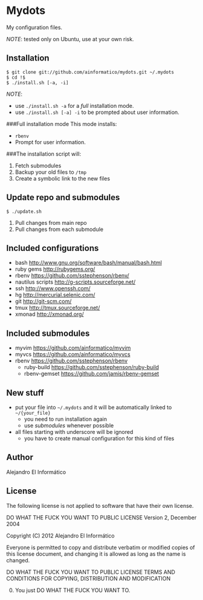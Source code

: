 Mydots
===========================
My configuration files.

*NOTE*: tested only on Ubuntu, use at your own risk.

Installation
------------------

    $ git clone git://github.com/ainformatico/mydots.git ~/.mydots
    $ cd !$
    $ ./install.sh [-a, -i]

*NOTE*:

* use `./install.sh -a` for a _full_ installation mode.
* use `./install.sh [-a] -i` to be prompted about user information.

###Full installation mode
This mode installs:

* `rbenv`
* Prompt for user information.

###The installation script will:

1. Fetch submodules
2. Backup your old files to `/tmp`
3. Create a symbolic link to the new files

Update repo and submodules
--------------------------

`$ ./update.sh`

1. Pull changes from main repo
2. Pull changes from each submodule

Included configurations
--------------------------

* bash <http://www.gnu.org/software/bash/manual/bash.html>
* ruby gems <http://rubygems.org/>
* rbenv <https://github.com/sstephenson/rbenv/>
* nautilus scripts <http://g-scripts.sourceforge.net/>
* ssh <http://www.openssh.com/>
* hg <http://mercurial.selenic.com/>
* git <http://git-scm.com/>
* tmux <http://tmux.sourceforge.net/>
* xmonad <http://xmonad.org/>

Included submodules
--------------------------

* myvim <https://github.com/ainformatico/myvim>
* myvcs <https://github.com/ainformatico/myvcs>
* rbenv <https://github.com/sstephenson/rbenv>
    * ruby-build <https://github.com/sstephenson/ruby-build>
    * rbenv-gemset <https://github.com/jamis/rbenv-gemset>

New stuff
-----------

* put your file into `~/.mydots` and it will be automatically linked to `~/{your_file}`
    * you need to run installation again
    * use _submodules_ whenever possible
* all files starting with underscore will be ignored
    * you have to create manual configuration for this kind of files

Author
----------------------------------------------
Alejandro El Informático

License
----------------------------------------------
The following license is not applied to software that have their own license.

DO WHAT THE FUCK YOU WANT TO PUBLIC LICENSE
Version 2, December 2004

Copyright (C) 2012 Alejandro El Informático

Everyone is permitted to copy and distribute verbatim or modified
copies of this license document, and changing it is allowed as long
as the name is changed.

DO WHAT THE FUCK YOU WANT TO PUBLIC LICENSE
TERMS AND CONDITIONS FOR COPYING, DISTRIBUTION AND MODIFICATION

0. You just DO WHAT THE FUCK YOU WANT TO.
